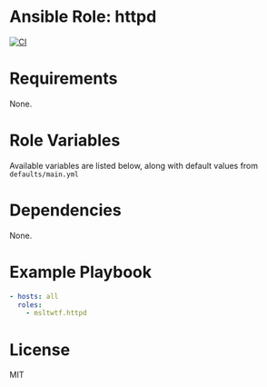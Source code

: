 # Ansible Role: httpd

[![CI](https://github.com/msltwtf/ansible-role.httpd/actions/workflows/ci.yml/badge.svg)](https://github.com/msltwtf/ansible-role.httpd/actions/workflows/ci.yml)

# Requirements

None.

# Role Variables

Available variables are listed below, along with default values from `defaults/main.yml`

# Dependencies

None.

# Example Playbook

```yaml
- hosts: all
  roles:
    - msltwtf.httpd
```

# License

MIT
